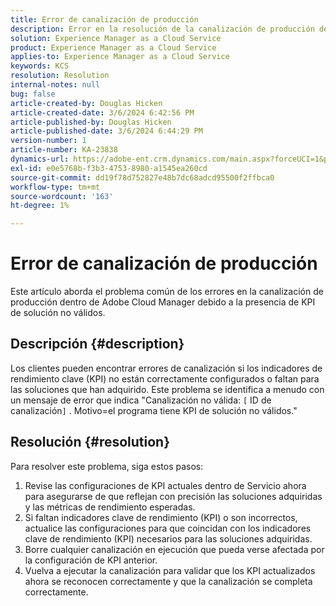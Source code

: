 ```yaml
---
title: Error de canalización de producción
description: Error en la resolución de la canalización de producción debido a KPI de solución no válidos
solution: Experience Manager as a Cloud Service
product: Experience Manager as a Cloud Service
applies-to: Experience Manager as a Cloud Service
keywords: KCS
resolution: Resolution
internal-notes: null
bug: false
article-created-by: Douglas Hicken
article-created-date: 3/6/2024 6:42:56 PM
article-published-by: Douglas Hicken
article-published-date: 3/6/2024 6:44:29 PM
version-number: 1
article-number: KA-23838
dynamics-url: https://adobe-ent.crm.dynamics.com/main.aspx?forceUCI=1&pagetype=entityrecord&etn=knowledgearticle&id=e7810c56-e9db-ee11-904d-6045bd006793
exl-id: e0e5768b-f3b3-4753-8980-a1545ea260cd
source-git-commit: dd19f78d752827e48b7dc68adcd95500f2ffbca0
workflow-type: tm+mt
source-wordcount: '163'
ht-degree: 1%

---
```


# Error de canalización de producción


Este artículo aborda el problema común de los errores en la canalización de producción dentro de Adobe Cloud Manager debido a la presencia de KPI de solución no válidos.

## Descripción {#description}


Los clientes pueden encontrar errores de canalización si los indicadores de rendimiento clave (KPI) no están correctamente configurados o faltan para las soluciones que han adquirido. Este problema se identifica a menudo con un mensaje de error que indica &quot;Canalización no válida: `[` ID de canalización`]` . Motivo=el programa tiene KPI de solución no válidos.&quot;


## Resolución {#resolution}


Para resolver este problema, siga estos pasos:
1. Revise las configuraciones de KPI actuales dentro de Servicio ahora para asegurarse de que reflejan con precisión las soluciones adquiridas y las métricas de rendimiento esperadas.
2. Si faltan indicadores clave de rendimiento (KPI) o son incorrectos, actualice las configuraciones para que coincidan con los indicadores clave de rendimiento (KPI) necesarios para las soluciones adquiridas.
3. Borre cualquier canalización en ejecución que pueda verse afectada por la configuración de KPI anterior.
4. Vuelva a ejecutar la canalización para validar que los KPI actualizados ahora se reconocen correctamente y que la canalización se completa correctamente.
